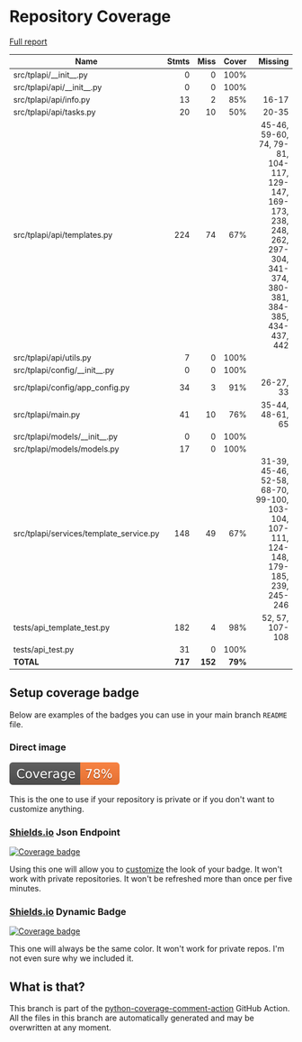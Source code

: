 # Repository Coverage

[Full report](https://htmlpreview.github.io/?https://github.com/ideaconsult/templates-api/blob/COVERAGE-REPORT/htmlcov/index.html)

| Name                                     |    Stmts |     Miss |   Cover |   Missing |
|----------------------------------------- | -------: | -------: | ------: | --------: |
| src/tplapi/\_\_init\_\_.py               |        0 |        0 |    100% |           |
| src/tplapi/api/\_\_init\_\_.py           |        0 |        0 |    100% |           |
| src/tplapi/api/info.py                   |       13 |        2 |     85% |     16-17 |
| src/tplapi/api/tasks.py                  |       20 |       10 |     50% |     20-35 |
| src/tplapi/api/templates.py              |      224 |       74 |     67% |45-46, 59-60, 74, 79-81, 104-117, 129-147, 169-173, 238, 248, 262, 297-304, 341-374, 380-381, 384-385, 434-437, 442 |
| src/tplapi/api/utils.py                  |        7 |        0 |    100% |           |
| src/tplapi/config/\_\_init\_\_.py        |        0 |        0 |    100% |           |
| src/tplapi/config/app\_config.py         |       34 |        3 |     91% | 26-27, 33 |
| src/tplapi/main.py                       |       41 |       10 |     76% |35-44, 48-61, 65 |
| src/tplapi/models/\_\_init\_\_.py        |        0 |        0 |    100% |           |
| src/tplapi/models/models.py              |       17 |        0 |    100% |           |
| src/tplapi/services/template\_service.py |      148 |       49 |     67% |31-39, 45-46, 52-58, 68-70, 99-100, 103-104, 107-111, 124-148, 179-185, 239, 245-246 |
| tests/api\_template\_test.py             |      182 |        4 |     98% |52, 57, 107-108 |
| tests/api\_test.py                       |       31 |        0 |    100% |           |
|                                **TOTAL** |  **717** |  **152** | **79%** |           |


## Setup coverage badge

Below are examples of the badges you can use in your main branch `README` file.

### Direct image

[![Coverage badge](https://raw.githubusercontent.com/ideaconsult/templates-api/COVERAGE-REPORT/badge.svg)](https://htmlpreview.github.io/?https://github.com/ideaconsult/templates-api/blob/COVERAGE-REPORT/htmlcov/index.html)

This is the one to use if your repository is private or if you don't want to customize anything.

### [Shields.io](https://shields.io) Json Endpoint

[![Coverage badge](https://img.shields.io/endpoint?url=https://raw.githubusercontent.com/ideaconsult/templates-api/COVERAGE-REPORT/endpoint.json)](https://htmlpreview.github.io/?https://github.com/ideaconsult/templates-api/blob/COVERAGE-REPORT/htmlcov/index.html)

Using this one will allow you to [customize](https://shields.io/endpoint) the look of your badge.
It won't work with private repositories. It won't be refreshed more than once per five minutes.

### [Shields.io](https://shields.io) Dynamic Badge

[![Coverage badge](https://img.shields.io/badge/dynamic/json?color=brightgreen&label=coverage&query=%24.message&url=https%3A%2F%2Fraw.githubusercontent.com%2Fideaconsult%2Ftemplates-api%2FCOVERAGE-REPORT%2Fendpoint.json)](https://htmlpreview.github.io/?https://github.com/ideaconsult/templates-api/blob/COVERAGE-REPORT/htmlcov/index.html)

This one will always be the same color. It won't work for private repos. I'm not even sure why we included it.

## What is that?

This branch is part of the
[python-coverage-comment-action](https://github.com/marketplace/actions/python-coverage-comment)
GitHub Action. All the files in this branch are automatically generated and may be
overwritten at any moment.